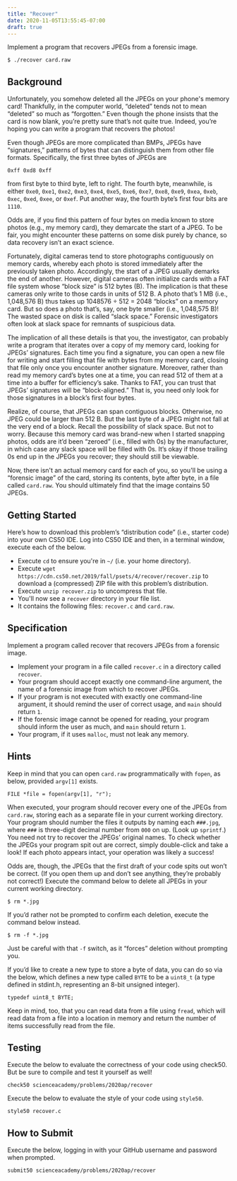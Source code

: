 ```yaml
---
title: "Recover"
date: 2020-11-05T13:55:45-07:00
draft: true
---
```

Implement a program that recovers JPEGs from a forensic image.
<!--more-->

```
$ ./recover card.raw
```

## Background

Unfortunately, you somehow deleted all the JPEGs on your phone's memory card! Thankfully, in the computer world, “deleted” tends not to mean “deleted” so much as “forgotten.” Even though the phone insists that the card is now blank, you’re pretty sure that’s not quite true. Indeed, you’re hoping you can write a program that recovers the photos!

Even though JPEGs are more complicated than BMPs, JPEGs have “signatures,” patterns of bytes that can distinguish them from other file formats. Specifically, the first three bytes of JPEGs are

```
0xff 0xd8 0xff
```

from first byte to third byte, left to right. The fourth byte, meanwhile, is either `0xe0`, `0xe1`, `0xe2`, `0xe3`, `0xe4`, `0xe5`, `0xe6`, `0xe7`, `0xe8`, `0xe9`, `0xea`, `0xeb`, `0xec`, `0xed`, `0xee`, or `0xef`. Put another way, the fourth byte’s first four bits are `1110`.

Odds are, if you find this pattern of four bytes on media known to store photos (e.g., my memory card), they demarcate the start of a JPEG. To be fair, you might encounter these patterns on some disk purely by chance, so data recovery isn’t an exact science.

Fortunately, digital cameras tend to store photographs contiguously on memory cards, whereby each photo is stored immediately after the previously taken photo. Accordingly, the start of a JPEG usually demarks the end of another. However, digital cameras often initialize cards with a FAT file system whose “block size” is 512 bytes (B). The implication is that these cameras only write to those cards in units of 512 B. A photo that’s 1 MB (i.e., 1,048,576 B) thus takes up 1048576 ÷ 512 = 2048 “blocks” on a memory card. But so does a photo that’s, say, one byte smaller (i.e., 1,048,575 B)! The wasted space on disk is called “slack space.” Forensic investigators often look at slack space for remnants of suspicious data.

The implication of all these details is that you, the investigator, can probably write a program that iterates over a copy of my memory card, looking for JPEGs’ signatures. Each time you find a signature, you can open a new file for writing and start filling that file with bytes from my memory card, closing that file only once you encounter another signature. Moreover, rather than read my memory card’s bytes one at a time, you can read 512 of them at a time into a buffer for efficiency’s sake. Thanks to FAT, you can trust that JPEGs’ signatures will be “block-aligned.” That is, you need only look for those signatures in a block’s first four bytes.

Realize, of course, that JPEGs can span contiguous blocks. Otherwise, no JPEG could be larger than 512 B. But the last byte of a JPEG might not fall at the very end of a block. Recall the possibility of slack space. But not to worry. Because this memory card was brand-new when I started snapping photos, odds are it’d been “zeroed” (i.e., filled with 0s) by the manufacturer, in which case any slack space will be filled with 0s. It’s okay if those trailing 0s end up in the JPEGs you recover; they should still be viewable.

Now, there isn't an actual memory card for each of you, so you'll be using a “forensic image” of the card, storing its contents, byte after byte, in a file called `card.raw`. You should ultimately find that the image contains 50 JPEGs.

## Getting Started

Here’s how to download this problem’s “distribution code” (i.e., starter code) into your own CS50 IDE. Log into CS50 IDE and then, in a terminal window, execute each of the below.

* Execute `cd` to ensure you're in `~/` (i.e. your home directory).
* Execute `wget https://cdn.cs50.net/2019/fall/psets/4/recover/recover.zip` to download a (compressed) ZIP file with this problem’s distribution.
* Execute `unzip recover.zip` to uncompress that file.
* You'll now see a `recover` directory in your file list.
* It contains the following files: `recover.c` and `card.raw`.

## Specification

Implement a program called recover that recovers JPEGs from a forensic image.

* Implement your program in a file called `recover.c` in a directory called `recover`.
* Your program should accept exactly one command-line argument, the name of a forensic image from which to recover JPEGs.
* If your program is not executed with exactly one command-line argument, it should remind the user of correct usage, and `main` should return `1`.
* If the forensic image cannot be opened for reading, your program should inform the user as much, and `main` should return `1`.
* Your program, if it uses `malloc`, must not leak any memory.

## Hints

Keep in mind that you can open `card.raw` programmatically with `fopen`, as below, provided `argv[1]` exists.

```
FILE *file = fopen(argv[1], "r");
```

When executed, your program should recover every one of the JPEGs from `card.raw`, storing each as a separate file in your current working directory. Your program should number the files it outputs by naming each `###.jpg`, where `###` is three-digit decimal number from `000` on up. (Look up `sprintf`.) You need not try to recover the JPEGs’ original names. To check whether the JPEGs your program spit out are correct, simply double-click and take a look! If each photo appears intact, your operation was likely a success!

Odds are, though, the JPEGs that the first draft of your code spits out won’t be correct. (If you open them up and don’t see anything, they’re probably not correct!) Execute the command below to delete all JPEGs in your current working directory.

```
$ rm *.jpg
```

If you’d rather not be prompted to confirm each deletion, execute the command below instead.

```
$ rm -f *.jpg
```

Just be careful with that `-f` switch, as it “forces” deletion without prompting you.

If you’d like to create a new type to store a byte of data, you can do so via the below, which defines a new type called `BYTE` to be a `uint8_t` (a type defined in stdint.h, representing an 8-bit unsigned integer).

```
typedef uint8_t BYTE;
```

Keep in mind, too, that you can read data from a file using `fread`, which will read data from a file into a location in memory and return the number of items successfully read from the file.

## Testing

Execute the below to evaluate the correctness of your code using check50. But be sure to compile and test it yourself as well!

```
check50 scienceacademy/problems/2020ap/recover
```

Execute the below to evaluate the style of your code using `style50`.

```
style50 recover.c
```

## How to Submit

Execute the below, logging in with your GitHub username and password when prompted.
```
submit50 scienceacademy/problems/2020ap/recover
```